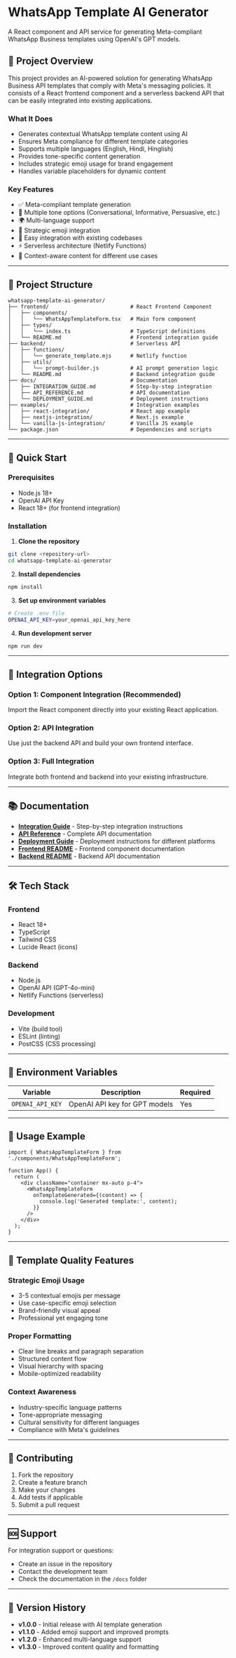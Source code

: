 # WhatsApp Template AI Generator

A React component and API service for generating Meta-compliant WhatsApp Business templates using OpenAI's GPT models.

## 🎯 **Project Overview**

This project provides an AI-powered solution for generating WhatsApp Business API templates that comply with Meta's messaging policies. It consists of a React frontend component and a serverless backend API that can be easily integrated into existing applications.

### **What It Does**
- Generates contextual WhatsApp template content using AI
- Ensures Meta compliance for different template categories
- Supports multiple languages (English, Hindi, Hinglish)
- Provides tone-specific content generation
- Includes strategic emoji usage for brand engagement
- Handles variable placeholders for dynamic content

### **Key Features**
- ✅ Meta-compliant template generation
- 🎨 Multiple tone options (Conversational, Informative, Persuasive, etc.)
- 🌍 Multi-language support
- 📱 Strategic emoji integration
- 🔧 Easy integration with existing codebases
- ⚡ Serverless architecture (Netlify Functions)
- 🎯 Context-aware content for different use cases

---

## 📁 **Project Structure**

```
whatsapp-template-ai-generator/
├── frontend/                          # React Frontend Component
│   ├── components/
│   │   └── WhatsAppTemplateForm.tsx   # Main form component
│   ├── types/
│   │   └── index.ts                   # TypeScript definitions
│   └── README.md                      # Frontend integration guide
├── backend/                           # Serverless API
│   ├── functions/
│   │   └── generate_template.mjs      # Netlify function
│   ├── utils/
│   │   └── prompt-builder.js          # AI prompt generation logic
│   └── README.md                      # Backend integration guide
├── docs/                              # Documentation
│   ├── INTEGRATION_GUIDE.md           # Step-by-step integration
│   ├── API_REFERENCE.md               # API documentation
│   └── DEPLOYMENT_GUIDE.md            # Deployment instructions
├── examples/                          # Integration examples
│   ├── react-integration/             # React app example
│   ├── nextjs-integration/            # Next.js example
│   └── vanilla-js-integration/        # Vanilla JS example
└── package.json                       # Dependencies and scripts
```

---

## 🚀 **Quick Start**

### **Prerequisites**
- Node.js 18+ 
- OpenAI API Key
- React 18+ (for frontend integration)

### **Installation**

1. **Clone the repository**
```bash
git clone <repository-url>
cd whatsapp-template-ai-generator
```

2. **Install dependencies**
```bash
npm install
```

3. **Set up environment variables**
```bash
# Create .env file
OPENAI_API_KEY=your_openai_api_key_here
```

4. **Run development server**
```bash
npm run dev
```

---

## 🔧 **Integration Options**

### **Option 1: Component Integration (Recommended)**
Import the React component directly into your existing React application.

### **Option 2: API Integration**
Use just the backend API and build your own frontend interface.

### **Option 3: Full Integration**
Integrate both frontend and backend into your existing infrastructure.

---

## 📚 **Documentation**

- **[Integration Guide](./docs/INTEGRATION_GUIDE.md)** - Step-by-step integration instructions
- **[API Reference](./docs/API_REFERENCE.md)** - Complete API documentation
- **[Deployment Guide](./docs/DEPLOYMENT_GUIDE.md)** - Deployment instructions for different platforms
- **[Frontend README](./frontend/README.md)** - Frontend component documentation
- **[Backend README](./backend/README.md)** - Backend API documentation

---

## 🛠 **Tech Stack**

### **Frontend**
- React 18+
- TypeScript
- Tailwind CSS
- Lucide React (icons)

### **Backend**
- Node.js
- OpenAI API (GPT-4o-mini)
- Netlify Functions (serverless)

### **Development**
- Vite (build tool)
- ESLint (linting)
- PostCSS (CSS processing)

---

## 🔐 **Environment Variables**

| Variable | Description | Required |
|----------|-------------|----------|
| `OPENAI_API_KEY` | OpenAI API key for GPT models | Yes |

---

## 📝 **Usage Example**

```tsx
import { WhatsAppTemplateForm } from './components/WhatsAppTemplateForm';

function App() {
  return (
    <div className="container mx-auto p-4">
      <WhatsAppTemplateForm 
        onTemplateGenerated={(content) => {
          console.log('Generated template:', content);
        }}
      />
    </div>
  );
}
```

---

## 🎨 **Template Quality Features**

### **Strategic Emoji Usage**
- 3-5 contextual emojis per message
- Use case-specific emoji selection
- Brand-friendly visual appeal
- Professional yet engaging tone

### **Proper Formatting**
- Clear line breaks and paragraph separation
- Structured content flow
- Visual hierarchy with spacing
- Mobile-optimized readability

### **Context Awareness**
- Industry-specific language patterns
- Tone-appropriate messaging
- Cultural sensitivity for different languages
- Compliance with Meta's guidelines

---

## 🤝 **Contributing**

1. Fork the repository
2. Create a feature branch
3. Make your changes
4. Add tests if applicable
5. Submit a pull request

---

## 🆘 **Support**

For integration support or questions:
- Create an issue in the repository
- Contact the development team
- Check the documentation in the `/docs` folder

---

## 🔄 **Version History**

- **v1.0.0** - Initial release with AI template generation
- **v1.1.0** - Added emoji support and improved prompts
- **v1.2.0** - Enhanced multi-language support
- **v1.3.0** - Improved content quality and formatting
